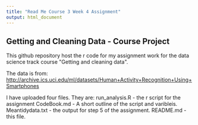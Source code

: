 ```yaml
---
title: "Read Me Course 3 Week 4 Assignment"
output: html_document
---
```


## Getting and Cleaning Data - Course Project

This github repository host the r code for my assignment work for the data science track course "Getting and cleaning data".

The data is from: 
http://archive.ics.uci.edu/ml/datasets/Human+Activity+Recognition+Using+Smartphones

I have uploaded four files. They are:
run_analysis.R - the r script for the assignment
CodeBook.md - A short outline of the script and varibleis. 
Meantidydata.txt - the output for step 5 of the assignment. 
README.md - this file. 